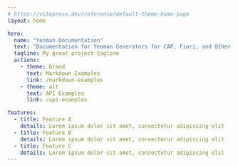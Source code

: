 ```yaml
---
# https://vitepress.dev/reference/default-theme-home-page
layout: home

hero:
  name: "Yeoman Documentation"
  text: "Documentation for Yeoman Generators for CAP, Fiori, and Other SAP Products"
  tagline: My great project tagline
  actions:
    - theme: brand
      text: Markdown Examples
      link: /markdown-examples
    - theme: alt
      text: API Examples
      link: /api-examples

features:
  - title: Feature A
    details: Lorem ipsum dolor sit amet, consectetur adipiscing elit
  - title: Feature B
    details: Lorem ipsum dolor sit amet, consectetur adipiscing elit
  - title: Feature C
    details: Lorem ipsum dolor sit amet, consectetur adipiscing elit
---
```


